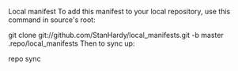 Local manifest
To add this manifest to your local repository, use this command in source's root:

git clone git://github.com/StanHardy/local_manifests.git -b master .repo/local_manifests
Then to sync up:

repo sync
